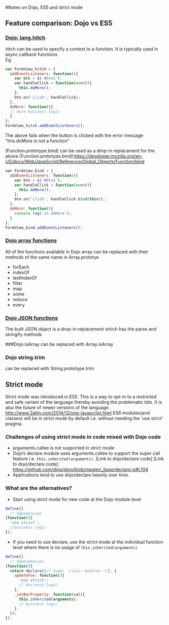 #Notes on Dojo, ES5 and strict mode

## Feature comparison: Dojo vs ES5 
### [Dojo: lang.hitch]  

[Dojo: lang.hitch]: <https://dojotoolkit.org/reference-guide/1.10/dojo/_base/lang.html#hitch>
hitch can be used to specify a context to a function. It is typically used in async callback functions   
Eg.

```javascript
var FormView_hitch = {  
  addEventListeners: function(){ 
    var btn = $('#btn1');
    var handleClick = function(event){
      this.doMore(); 
    };    
    btn.on('click', handleClick);     
  },
  doMore: function(){
  // more business logic
  }
};
FormView_hitch.addEventListeners();
```
The above fails when the button is clicked with the error message   
"this.doMore is not a function"

[Function.prototype.bind] can be used as a drop-in replacement for the above
[Function.prototype.bind]:<https://developer.mozilla.org/en-US/docs/Web/JavaScript/Reference/Global_Objects/Function/bind>
```javascript
var FormView_bind = {  
  addEventListeners: function(){   
    var btn = $('#btn2');
    var handleClick = function(event){
      this.doMore(); 
    };    
    btn.on('click', handleClick.bind(this));     
  },
  doMore: function(){
    console.log('in doMore');
  }
};
FormView_bind.addEventListeners();
```

### [Dojo array functions]
[Dojo array functions]: <http://dojotoolkit.org/reference-guide/1.10/dojo/_base/array.html>

All of the functions available in Dojo array can be replaced with their methods of the same name in Array.prototye    
* forEach  
* indexOf
* lastIndexOf
* filter
* map
* some
* reduce
* every

### [Dojo JSON functions]

[Dojo json functions]: <https://dojotoolkit.org/reference-guide/1.10/dojo/json.html>

The built JSON object is a drop-in replacement which has the parse
and stringify methods

###Dojo.isArray 
can be replaced with Array.isArray

### Dojo string.trim 
can be replaced with String.prototype.trim

## Strict mode

Strict mode was introduced in ES5. This is a way to opt-in to a restricted and safe variant of the language thereby avoiding the problematic bits.
It is also the future of newer versions of the language.
http://www.2ality.com/2014/12/one-javascript.html
ES6 modules(and classes) will be in strict mode by default i.e. without needing the ‘use strict’ pragma.

### Challenges of using strict mode in code mixed with Dojo code
  
* arguments.callee is not supported in strict mode
* Dojo’s declare module uses arguments.callee to support the super call feature i.e. ```this.inherited(arguments)```.
 [Link to dojo/declare code]
 [Link to dojo/declare code]: <https://github.com/dojo/dojo/blob/master/_base/declare.js#L104>
* Applications tend to use dojo/declare heavily over time.

### What are the alternatives?
* Start using strict mode for new code at the Dojo module level
```javascript
define([
  // depedencies
]function(){
  'use strict';  
  //business logic  
});
```
* If you need to use declare, use the strict mode at the individual function level where there is no usage of ```this.inherited(arguments)```
```javascript
define([
  // dependencies
]function(){
  return declare([/* Super 'class' modules */], {    
    updateFoo: function(){
      'use strict';      
      // business logic
    },   
    _setBarProperty: function(val){
      this.inherited(arguments);
      // business logic  
    }    
  });    
});
```
